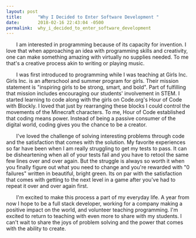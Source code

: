 ```yaml
---
layout: post
title:      "Why I Decided to Enter Software Development "
date:       2018-02-16 22:43:04 -0500
permalink:  why_i_decided_to_enter_software_development
---
```



&nbsp;&nbsp;&nbsp;&nbsp;&nbsp;&nbsp; I am interested in programming because of its capacity for invention. I love that when approaching an idea with programming skills and creativity, one can make something amazing with virtually no supplies needed. To me that's a creative process akin to writing or playing music. 

&nbsp;&nbsp;&nbsp;&nbsp;&nbsp;&nbsp; I was first introduced to programming while I was teaching at Girls Inc. Girls Inc. is an afterschool and summer program for girls. Their mission statement is "inspiring girls to be strong, smart, and bold". Part of fulfilling that mission includes encouraging our students' involvement in STEM. I started learning to code along with the girls on Code.org's Hour of Code with Blockly. I loved that just by rearranging these blocks I could control the movements of the Minecraft characters. To me, Hour of Code established that coding means power. Instead of being a passive consumer of the digital world, coding gives you the chance to be a creator. 

&nbsp;&nbsp;&nbsp;&nbsp;&nbsp;&nbsp; I've loved the challenge of solving interesting problems through code and the satisfaction that comes with the solution. My favorite experiences so far have been when I am really struggling to get my tests to pass. It can be disheartening when all of your tests fail and you have to retool the same few lines over and over again. But the struggle is always so worth it when you finally figure out what you need to change and you're rewarded with "0 failures" written in beautiful, bright green. Its on par with the satisfaction that comes with getting to the next level in a game after you've had to repeat it over and over again first.

&nbsp;&nbsp;&nbsp;&nbsp;&nbsp;&nbsp; I'm excited to make this process a part of my everyday life. A year from now I hope to be a full stack developer, working for a company making a positive impact on the world, and volunteer teaching programming. I'm excited to return to teaching with even more to share with my students. I can't wait to share the joys of problem solving and the power that comes with the ability to create.


